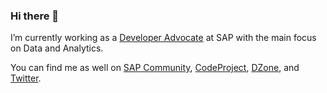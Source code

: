 ### Hi there 👋

I’m currently working as a [Developer Advocate](https://community.sap.com/influencers/?program=devadvocates) at SAP with the main focus on Data and Analytics.

You can find me as well on [SAP Community](https://people.sap.com/vitaliy.rudnytskiy), [CodeProject](https://www.codeproject.com/Members/Sygyzmundovych), [DZone](https://dzone.com/users/1050565/Vitaliy_Rudnytskiy.html), and [Twitter](https://twitter.com/Sygyzmundovych).

<!--
**Sygyzmundovych/Sygyzmundovych** is a ✨ _special_ ✨ repository because its `README.md` (this file) appears on your GitHub profile.

Here are some ideas to get you started:

- 🔭 
- 🌱 I’m currently learning ...
- 👯 I’m looking to collaborate on ...
- 🤔 I’m looking for help with ...
- 💬 Ask me about ...
- 📫 How to reach me: ...
- 😄 Pronouns: ...
- ⚡ Fun fact: ...
-->

